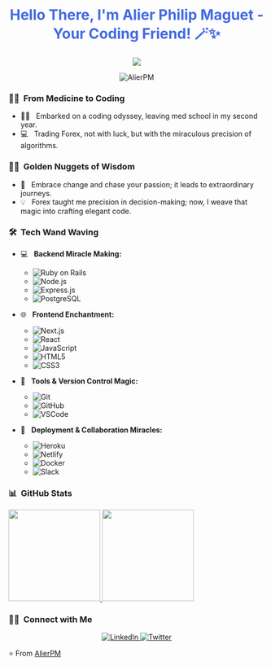 <h1 align="center"><span style="color: #4169E1;">Hello There, I'm Alier Philip Maguet - Your Coding Friend! 🪄✨</span></h1>

<p align="center">
  <a href="https://github.com/DenverCoder1/readme-typing-svg">
    <img src="https://readme-typing-svg.herokuapp.com?lines=Crafting+Code+with+Passion;Ex-Medical+Student+Turned+Tech+Enthusiast;Ruby+on+Rails+Advocate;Next.js+Devotee;Ever+Curious%2C+Forever+Learning&center=true&width=500&height=50">
  </a>
</p>

<p align="center"> 
	<img src="https://komarev.com/ghpvc/?username=AlierPM&label=Profile%20views&color=0e75b6&style=plastic" alt="AlierPM" /> 
</p>

<h3> 🏥✨ &nbsp;From Medicine to Coding</h3>

- 👨‍⚕️ &nbsp; Embarked on a coding odyssey, leaving med school in my second year.
- 💻 &nbsp; Trading Forex, not with luck, but with the miraculous precision of algorithms.

<h3> 🌟💡 &nbsp;Golden Nuggets of Wisdom</h3>

- 🌱 &nbsp; Embrace change and chase your passion; it leads to extraordinary journeys.
- 💡 &nbsp; Forex taught me precision in decision-making; now, I weave that magic into crafting elegant code.

<h3> 🛠 &nbsp;Tech Wand Waving</h3>

- 💻 &nbsp; **Backend Miracle Making:**
  - ![Ruby on Rails](https://img.shields.io/badge/-Ruby%20on%20Rails-333333?style=flat&logo=ruby-on-rails)
  - ![Node.js](https://img.shields.io/badge/-Node.js-333333?style=flat&logo=node.js)
  - ![Express.js](https://img.shields.io/badge/-Express.js-333333?style=flat&logo=express)
  - ![PostgreSQL](https://img.shields.io/badge/-PostgreSQL-333333?style=flat&logo=postgresql)

- 🌐 &nbsp; **Frontend Enchantment:**
  - ![Next.js](https://img.shields.io/badge/-Next.js-333333?style=flat&logo=next.js)
  - ![React](https://img.shields.io/badge/-React-333333?style=flat&logo=react)
  - ![JavaScript](https://img.shields.io/badge/-JavaScript-333333?style=flat&logo=javascript)
  - ![HTML5](https://img.shields.io/badge/-HTML5-333333?style=flat&logo=HTML5)
  - ![CSS3](https://img.shields.io/badge/-CSS3-333333?style=flat&logo=CSS3)

- 🔧 &nbsp; **Tools & Version Control Magic:**
  - ![Git](https://img.shields.io/badge/-Git-333333?style=flat&logo=git)
  - ![GitHub](https://img.shields.io/badge/-GitHub-333333?style=flat&logo=github)
  - ![VSCode](https://img.shields.io/badge/-VSCode-333333?style=flat&logo=visual-studio-code)

- 🚀 &nbsp; **Deployment & Collaboration Miracles:**
  - ![Heroku](https://img.shields.io/badge/-Heroku-333333?style=flat&logo=heroku)
  - ![Netlify](https://img.shields.io/badge/-Netlify-333333?style=flat&logo=netlify)
  - ![Docker](https://img.shields.io/badge/-Docker-333333?style=flat&logo=docker)
  - ![Slack](https://img.shields.io/badge/-Slack-333333?style=flat&logo=slack)

<h3> 📊 &nbsp;GitHub Stats</h3>


<a href="https://github.com/AlierPM">
  <img height="180em" src="https://github-readme-stats.vercel.app/api?username=AlierPM&theme=buefy&show_icons=true" />
  <img height="180em" src="https://github-readme-stats.vercel.app/api/top-langs/?username=AlierPM&theme=buefy&layout=compact" />
</a>

<br/>

<h3> 🌟💫 &nbsp;Connect with Me </h3>

<p align="center">
  <a href="https://www.linkedin.com/in/alier-philip-maguet-b11653203/">
    <img alt="LinkedIn" src="https://img.shields.io/badge/LinkedIn-Alier%20Philip%20Maguet-blue?style=flat-square&logo=linkedin">
  </a>
  <a href="https://twitter.com/AlierPM">
    <img alt="Twitter" src="https://img.shields.io/badge/Twitter-Alier%20Philip%20Maguet-blue?style=flat-square&logo=twitter">
  </a>
</p>

⭐️ From [AlierPM](https://github.com/AlierPM)

